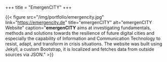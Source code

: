 +++
title = "EmergenCITY"
+++

{{< figure src="/img/portfolio/emergencity.jpg" link="https://emergencity.de" title="emergenCITY" alt="emergenCITY Website" caption="**emergenCITY** aims at investigating fundamentals, methods and solutions towards the resilience of future digital cities and especially the capability of Information and Communication Technology to resist, adapt, and transform in crisis situations. The website was built using Jekyll, a custom Bootstrap, it is localized and fetches data from outside sources via JSON." >}}

